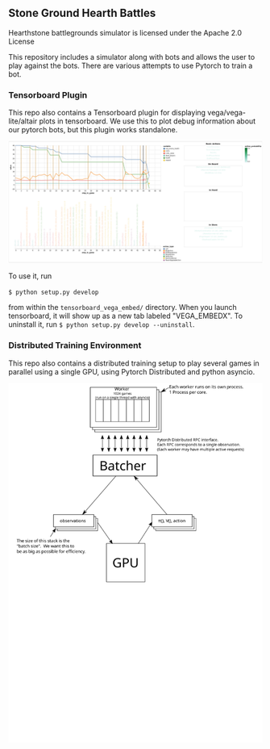 ## Stone Ground Hearth Battles

Hearthstone battlegrounds simulator is licensed under the Apache 2.0 License


This repository includes a simulator along with bots and allows the user to play against the bots. There are various
attempts to use Pytorch to train a bot.

### Tensorboard Plugin
This repo also contains a Tensorboard plugin for displaying vega/vega-lite/altair plots in tensorboard.  We use this
to plot debug information about our pytorch bots, but this plugin works standalone.  

![Example Screenshot of Tensorboard_Vega_Embed plugin](doc/Tensorboard_Vega_Embed_example.png)

To use it, run

`$ python setup.py develop`

from within the `tensorboard_vega_embed/` directory.   When you launch tensorboard, it will show up as a new tab
labeled "VEGA_EMBEDX".  To uninstall it, run `$ python setup.py develop --uninstall`.

### Distributed Training Environment
This repo also contains a distributed training setup to play several games in parallel
using a single GPU, using Pytorch Distributed and python asyncio.

![Architecture Diagram](doc/architecture.svg)
